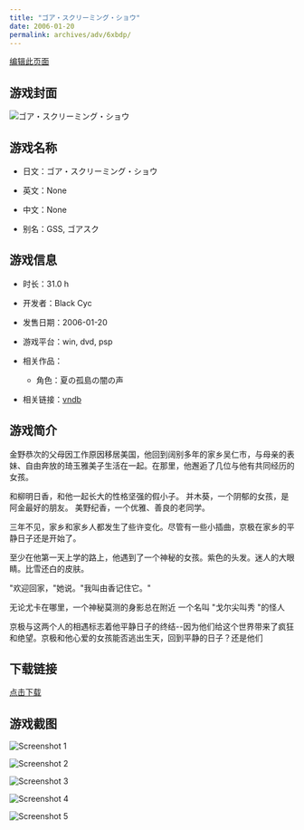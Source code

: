 ```yaml
---
title: "ゴア・スクリーミング・ショウ"
date: 2006-01-20
permalink: archives/adv/6xbdp/
---
```

[编辑此页面](https://github.com/ACG-3/ADV3-source/blob/main/source/_posts/%E3%82%B4%E3%82%A2%E3%83%BB%E3%82%B9%E3%82%AF%E3%83%AA%E3%83%BC%E3%83%9F%E3%83%B3%E3%82%B0%E3%83%BB%E3%82%B7%E3%83%A7%E3%82%A6.md)

## 游戏封面

![ゴア・スクリーミング・ショウ](https://pan.timero.xyz/d/onedrive/img_lib_001/%E3%82%B4%E3%82%A2%E3%83%BB%E3%82%B9%E3%82%AF%E3%83%AA%E3%83%BC%E3%83%9F%E3%83%B3%E3%82%B0%E3%83%BB%E3%82%B7%E3%83%A7%E3%82%A6_cover.avif)


## 游戏名称

- 日文：ゴア・スクリーミング・ショウ
- 英文：None
- 中文：None

- 别名：GSS, ゴアスク


## 游戏信息

- 时长：31.0 h
- 开发者：Black Cyc
- 发售日期：2006-01-20
- 游戏平台：win, dvd, psp
- 相关作品：
   - 角色：夏の孤島の闇の声

- 相关链接：[vndb](https://vndb.org/v933)


## 游戏简介

金野恭次的父母因工作原因移居美国，他回到阔别多年的家乡吴仁市，与母亲的表妹、自由奔放的琦玉雅美子生活在一起。在那里，他邂逅了几位与他有共同经历的女孩。

和柳明日香，和他一起长大的性格坚强的假小子。
并木葵，一个阴郁的女孩，是阿金最好的朋友。
美野纪香，一个优雅、善良的老同学。

三年不见，家乡和家乡人都发生了些许变化。尽管有一些小插曲，京极在家乡的平静日子还是开始了。

至少在他第一天上学的路上，他遇到了一个神秘的女孩。紫色的头发。迷人的大眼睛。比雪还白的皮肤。

"欢迎回家，"她说。"我叫由香记住它。"

无论尤卡在哪里，一个神秘莫测的身影总在附近 一个名叫 "戈尔尖叫秀 "的怪人

京极与这两个人的相遇标志着他平静日子的终结--因为他们给这个世界带来了疯狂和绝望。京极和他心爱的女孩能否逃出生天，回到平静的日子？还是他们




## 下载链接

[点击下载](https://pan.timero.xyz/onedrive/adv_lib_001/%E3%82%B4%E3%82%A2%E3%83%BB%E3%82%B9%E3%82%AF%E3%83%AA%E3%83%BC%E3%83%9F%E3%83%B3%E3%82%B0%E3%83%BB%E3%82%B7%E3%83%A7%E3%82%A6)


## 游戏截图


![Screenshot 1](https://pan.timero.xyz/d/onedrive/img_lib_001/%E3%82%B4%E3%82%A2%E3%83%BB%E3%82%B9%E3%82%AF%E3%83%AA%E3%83%BC%E3%83%9F%E3%83%B3%E3%82%B0%E3%83%BB%E3%82%B7%E3%83%A7%E3%82%A6_Screenshot_1.avif)

![Screenshot 2](https://pan.timero.xyz/d/onedrive/img_lib_001/%E3%82%B4%E3%82%A2%E3%83%BB%E3%82%B9%E3%82%AF%E3%83%AA%E3%83%BC%E3%83%9F%E3%83%B3%E3%82%B0%E3%83%BB%E3%82%B7%E3%83%A7%E3%82%A6_Screenshot_2.avif)

![Screenshot 3](https://pan.timero.xyz/d/onedrive/img_lib_001/%E3%82%B4%E3%82%A2%E3%83%BB%E3%82%B9%E3%82%AF%E3%83%AA%E3%83%BC%E3%83%9F%E3%83%B3%E3%82%B0%E3%83%BB%E3%82%B7%E3%83%A7%E3%82%A6_Screenshot_3.avif)

![Screenshot 4](https://pan.timero.xyz/d/onedrive/img_lib_001/%E3%82%B4%E3%82%A2%E3%83%BB%E3%82%B9%E3%82%AF%E3%83%AA%E3%83%BC%E3%83%9F%E3%83%B3%E3%82%B0%E3%83%BB%E3%82%B7%E3%83%A7%E3%82%A6_Screenshot_4.avif)

![Screenshot 5](https://pan.timero.xyz/d/onedrive/img_lib_001/%E3%82%B4%E3%82%A2%E3%83%BB%E3%82%B9%E3%82%AF%E3%83%AA%E3%83%BC%E3%83%9F%E3%83%B3%E3%82%B0%E3%83%BB%E3%82%B7%E3%83%A7%E3%82%A6_Screenshot_5.avif)

